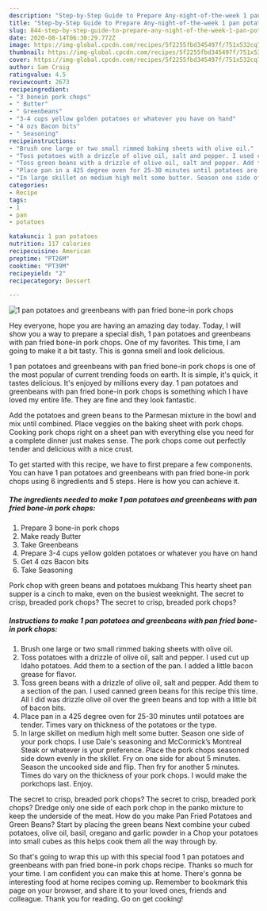 ```yaml
---
description: "Step-by-Step Guide to Prepare Any-night-of-the-week 1 pan potatoes and greenbeans with pan fried bone-in pork chops"
title: "Step-by-Step Guide to Prepare Any-night-of-the-week 1 pan potatoes and greenbeans with pan fried bone-in pork chops"
slug: 844-step-by-step-guide-to-prepare-any-night-of-the-week-1-pan-potatoes-and-greenbeans-with-pan-fried-bone-in-pork-chops
date: 2020-08-14T06:30:29.772Z
image: https://img-global.cpcdn.com/recipes/5f2255fbd345497f/751x532cq70/1-pan-potatoes-and-greenbeans-with-pan-fried-bone-in-pork-chops-recipe-main-photo.jpg
thumbnail: https://img-global.cpcdn.com/recipes/5f2255fbd345497f/751x532cq70/1-pan-potatoes-and-greenbeans-with-pan-fried-bone-in-pork-chops-recipe-main-photo.jpg
cover: https://img-global.cpcdn.com/recipes/5f2255fbd345497f/751x532cq70/1-pan-potatoes-and-greenbeans-with-pan-fried-bone-in-pork-chops-recipe-main-photo.jpg
author: Sam Craig
ratingvalue: 4.5
reviewcount: 2673
recipeingredient:
- "3 bonein pork chops"
- " Butter"
- " Greenbeans"
- "3-4 cups yellow golden potatoes or whatever you have on hand"
- "4 ozs Bacon bits"
- " Seasoning"
recipeinstructions:
- "Brush one large or two small rimmed baking sheets with olive oil."
- "Toss potatoes with a drizzle of olive oil, salt and pepper. I used cut up Idaho potatoes. Add them to a section of the pan. I added a little bacon grease for flavor."
- "Toss green beans with a drizzle of olive oil, salt and pepper. Add them to a section of the pan. I used canned green beans for this recipe this time. All I did was drizzle olive oil over the green beans and top with a little bit of bacon bits."
- "Place pan in a 425 degree oven for 25-30 minutes until potatoes are tender. Times vary on thickness of the potatoes or the type."
- "In large skillet on medium high melt some butter. Season one side of your pork chops. I use Dale&#39;s seasoning and McCormick’s Montreal Steak or whatever is your preference. Place the pork chops seasoned side down evenly in the skillet. Fry on one side for about 5 minutes. Season the uncooked side and flip. Then fry for another 5 minutes. Times do vary on the thickness of your pork chops. I would make the porkchops last. Enjoy."
categories:
- Recipe
tags:
- 1
- pan
- potatoes

katakunci: 1 pan potatoes 
nutrition: 117 calories
recipecuisine: American
preptime: "PT26M"
cooktime: "PT39M"
recipeyield: "2"
recipecategory: Dessert

---
```



![1 pan potatoes and greenbeans with pan fried bone-in pork chops](https://img-global.cpcdn.com/recipes/5f2255fbd345497f/751x532cq70/1-pan-potatoes-and-greenbeans-with-pan-fried-bone-in-pork-chops-recipe-main-photo.jpg)

Hey everyone, hope you are having an amazing day today. Today, I will show you a way to prepare a special dish, 1 pan potatoes and greenbeans with pan fried bone-in pork chops. One of my favorites. This time, I am going to make it a bit tasty. This is gonna smell and look delicious.

1 pan potatoes and greenbeans with pan fried bone-in pork chops is one of the most popular of current trending foods on earth. It is simple, it's quick, it tastes delicious. It's enjoyed by millions every day. 1 pan potatoes and greenbeans with pan fried bone-in pork chops is something which I have loved my entire life. They are fine and they look fantastic.

Add the potatoes and green beans to the Parmesan mixture in the bowl and mix until combined. Place veggies on the baking sheet with pork chops. Cooking pork chops right on a sheet pan with everything else you need for a complete dinner just makes sense. The pork chops come out perfectly tender and delicious with a nice crust.


To get started with this recipe, we have to first prepare a few components. You can have 1 pan potatoes and greenbeans with pan fried bone-in pork chops using 6 ingredients and 5 steps. Here is how you can achieve it.

<!--inarticleads1-->

##### The ingredients needed to make 1 pan potatoes and greenbeans with pan fried bone-in pork chops:

1. Prepare 3 bone-in pork chops
1. Make ready  Butter
1. Take  Greenbeans
1. Prepare 3-4 cups yellow golden potatoes or whatever you have on hand
1. Get 4 ozs Bacon bits
1. Take  Seasoning


Pork chop with green beans and potatoes mukbang This hearty sheet pan supper is a cinch to make, even on the busiest weeknight. The secret to crisp, breaded pork chops? The secret to crisp, breaded pork chops? 

<!--inarticleads2-->

##### Instructions to make 1 pan potatoes and greenbeans with pan fried bone-in pork chops:

1. Brush one large or two small rimmed baking sheets with olive oil.
1. Toss potatoes with a drizzle of olive oil, salt and pepper. I used cut up Idaho potatoes. Add them to a section of the pan. I added a little bacon grease for flavor.
1. Toss green beans with a drizzle of olive oil, salt and pepper. Add them to a section of the pan. I used canned green beans for this recipe this time. All I did was drizzle olive oil over the green beans and top with a little bit of bacon bits.
1. Place pan in a 425 degree oven for 25-30 minutes until potatoes are tender. Times vary on thickness of the potatoes or the type.
1. In large skillet on medium high melt some butter. Season one side of your pork chops. I use Dale&#39;s seasoning and McCormick’s Montreal Steak or whatever is your preference. Place the pork chops seasoned side down evenly in the skillet. Fry on one side for about 5 minutes. Season the uncooked side and flip. Then fry for another 5 minutes. Times do vary on the thickness of your pork chops. I would make the porkchops last. Enjoy.


The secret to crisp, breaded pork chops? The secret to crisp, breaded pork chops? Dredge only one side of each pork chop in the panko mixture to keep the underside of the meat. How do you make Pan Fried Potatoes and Green Beans? Start by placing the green beans Next combine your cubed potatoes, olive oil, basil, oregano and garlic powder in a Chop your potatoes into small cubes as this helps cook them all the way through by. 

So that's going to wrap this up with this special food 1 pan potatoes and greenbeans with pan fried bone-in pork chops recipe. Thanks so much for your time. I am confident you can make this at home. There's gonna be interesting food at home recipes coming up. Remember to bookmark this page on your browser, and share it to your loved ones, friends and colleague. Thank you for reading. Go on get cooking!
